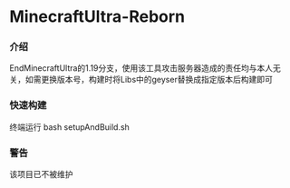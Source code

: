 # MinecraftUltra-Reborn

### 介绍
EndMinecraftUltra的1.19分支，使用该工具攻击服务器造成的责任均与本人无关，如需更换版本号，构建时将Libs中的geyser替换成指定版本后构建即可

### 快速构建
终端运行 bash setupAndBuild.sh

### 警告
该项目已不被维护
